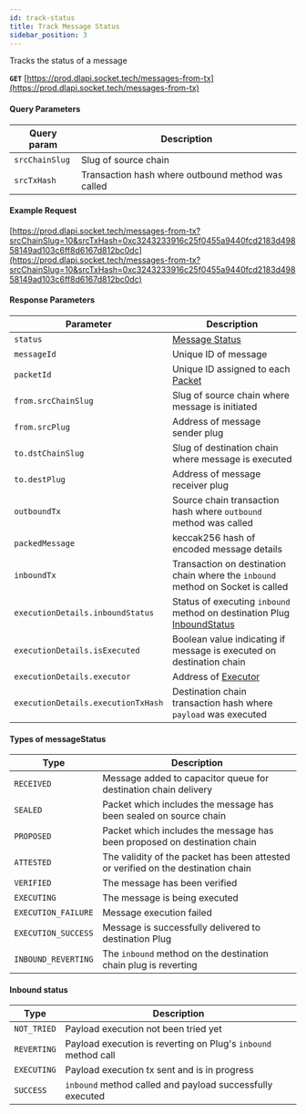 ```yaml
---
id: track-status
title: Track Message Status
sidebar_position: 3
---
```


Tracks the status of a message 

**`GET`** [https://prod.dlapi.socket.tech/messages-from-tx](https://prod.dlapi.socket.tech/messages-from-tx)

#### Query Parameters
| Query param | Description |
| --- | --- |
| `srcChainSlug` | Slug of source chain |
| `srcTxHash` | Transaction hash where outbound method was called |

#### Example Request

[https://prod.dlapi.socket.tech/messages-from-tx?srcChainSlug=10&srcTxHash=0xc3243233916c25f0455a9440fcd2183d49858149ad103c6ff8d6167d812bc0dc](https://prod.dlapi.socket.tech/messages-from-tx?srcChainSlug=10&srcTxHash=0xc3243233916c25f0455a9440fcd2183d49858149ad103c6ff8d6167d812bc0dc)

#### Response Parameters

| Parameter | Description |
| --- | --- |
| `status` | [Message Status](#types-of-messagestatus) |
| `messageId` | Unique ID of message |
| `packetId` | Unique ID assigned to each [Packet](../../Learn/Components/Packet.md) |
| `from.srcChainSlug` | Slug of source chain where message is initiated |
| `from.srcPlug` | Address of message sender plug |
| `to.dstChainSlug` | Slug of destination chain where message is executed |
| `to.destPlug` | Address of message receiver plug |
| `outboundTx` | Source chain transaction hash where `outbound` method was called |
| `packedMessage` | keccak256 hash of encoded message details  |
| `inboundTx` | Transaction on destination chain where the `inbound` method on Socket is called |
| `executionDetails.inboundStatus` | Status of executing `inbound` method on destination Plug [InboundStatus](#inbound-status)|
| `executionDetails.isExecuted` | Boolean value indicating if message is executed on destination chain |
| `executionDetails.executor` | Address of [Executor](../../Learn/OffChain-Agents.md) |
| `executionDetails.executionTxHash` | Destination chain transaction hash where `payload` was executed |



<!-- | executionDetails.retryingSince | Timestamp of when the `inbound` method call was last tried. Executors simulate the execution before sending it on-chain and it it fails, the executor keeps retrying |
| executionDetails.isExecutionReverting | Boolean value indicating if the `inbound` tx on the destination plug is failing  |
| executionDetails.proof | Proof of message validity on destination chain |
| executionDetails.fees | Fee for executing the payload calldata on the destination plug | -->
<!-- | message.payload | `calldata` to be executed on the destination plug |
| executionDetails.status.executor | Address of transmitter executing the `calldata` on the destination chain | -->
<!-- | status.isReceived | Indicates whether a message has been added to capacitor queue for destination chain delivery |
| status.isSealed | Is `true` when packet which includes the message has been sealed on source chain |
| status.isProposed | Is `true` when packet which includes the message has been proposed on destination chain |
| status.isConfirmed | Is `true` when packet has been verified and message included in packet can be executed |
| status.isVerified | Boolean value indicating if message is verified on destination chain |
| status.isExecuted | Is true when `inbound` method on Plug has been called and payload has been executed |
| status.statusMessage | [Message Status](#types-of-messagestatus) | -->


#### Types of messageStatus

| Type | Description |
| --- | --- |
| `RECEIVED` | Message added to capacitor queue for destination chain delivery  |
| `SEALED` | Packet which includes the message has been sealed on source chain |
| `PROPOSED` | Packet which includes the message has been proposed on destination chain |
| `ATTESTED` | The validity of the packet has been attested or verified on the destination chain |
| `VERIFIED` | The message has been verified  |
| `EXECUTING` | The message is being executed |
| `EXECUTION_FAILURE` | Message execution failed |
| `EXECUTION_SUCCESS` | Message is successfully delivered to destination Plug |
| `INBOUND_REVERTING` | The `inbound` method on the destination chain plug is reverting |

#### Inbound status 

| Type | Description |
| --- | --- |
| `NOT_TRIED` | Payload execution not been tried yet |
| `REVERTING` | Payload execution is reverting on Plug's `inbound` method call |
| `EXECUTING` | Payload execution tx sent and is in progress |
| `SUCCESS` | `inbound` method called and payload successfully executed  |


